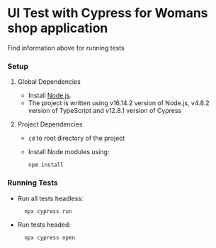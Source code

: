 # UI Test with Cypress for Womans shop application

Find information above for running tests
### Setup

1. Global Dependencies
    * Install [Node.js](https://nodejs.org/en/).
    * The project is written using v16.14.2 version of Node.js, v4.8.2 version of TypeScript and v12.8.1 version of Cypress
    
2. Project Dependencies
    * `cd` to root directory of the project
    * Install Node modules using:
    
      ```
      npm install
      ```

### Running Tests

* Run all tests headless:
  ```
    npx cypress run
  ```
* Run tests headed:
  ```
    npx cypress open
  ```